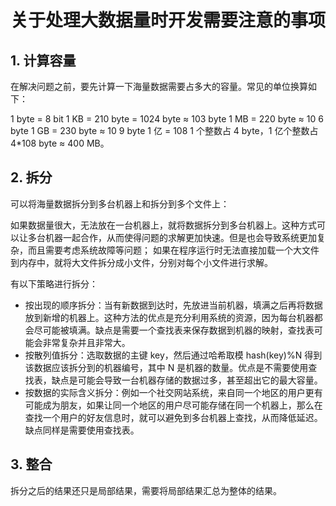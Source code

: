 # 关于处理大数据量时开发需要注意的事项
## 1. 计算容量
在解决问题之前，要先计算一下海量数据需要占多大的容量。常见的单位换算如下：

1 byte = 8 bit
1 KB = 210 byte = 1024 byte ≈ 103 byte
1 MB = 220 byte ≈ 10 6 byte
1 GB = 230 byte ≈ 10 9 byte
1 亿 = 108
1 个整数占 4 byte，1 亿个整数占 4*108 byte ≈ 400 MB。

## 2. 拆分
可以将海量数据拆分到多台机器上和拆分到多个文件上：

如果数据量很大，无法放在一台机器上，就将数据拆分到多台机器上。这种方式可以让多台机器一起合作，从而使得问题的求解更加快速。但是也会导致系统更加复杂，而且需要考虑系统故障等问题；
如果在程序运行时无法直接加载一个大文件到内存中，就将大文件拆分成小文件，分别对每个小文件进行求解。

有以下策略进行拆分：

- 按出现的顺序拆分：当有新数据到达时，先放进当前机器，填满之后再将数据放到新增的机器上。这种方法的优点是充分利用系统的资源，因为每台机器都会尽可能被填满。缺点是需要一个查找表来保存数据到机器的映射，查找表可能会非常复杂并且非常大。
- 按散列值拆分：选取数据的主键 key，然后通过哈希取模 hash(key)%N 得到该数据应该拆分到的机器编号，其中 N 是机器的数量。优点是不需要使用查找表，缺点是可能会导致一台机器存储的数据过多，甚至超出它的最大容量。
- 按数据的实际含义拆分：例如一个社交网站系统，来自同一个地区的用户更有可能成为朋友，如果让同一个地区的用户尽可能存储在同一个机器上，那么在查找一个用户的好友信息时，就可以避免到多台机器上查找，从而降低延迟。缺点同样是需要使用查找表。

## 3. 整合
拆分之后的结果还只是局部结果，需要将局部结果汇总为整体的结果。



